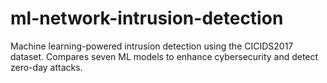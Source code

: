 # ml-network-intrusion-detection
Machine learning-powered intrusion detection using the CICIDS2017 dataset. Compares seven ML models to enhance cybersecurity and detect zero-day attacks.
